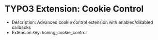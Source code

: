 # TYPO3 Extension: Cookie Control
  * Description: Advanced cookie control extension with enabled/disabled callbacks
  * Extension key: koning_cookie_control
